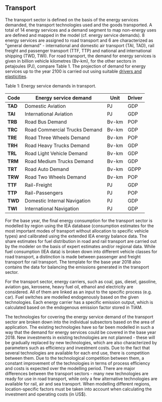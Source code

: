 ## Transport

The transport sector is defined on the basis of the energy services demanded, the transport technologies used and the goods transported. A total of 14 energy services and a demand segment to map non-energy uses are defined and mapped in the model (cf. energy service demands). 8 energy services are assigned to road transport and 6 are characterized as "general demand" - international and domestic air transport (TAI, TAD), rail freight and passenger transport (TTF, TTP) and national and international shipping (TWD, TWI). For road transport, the demand for energy services is given in billion vehicle kilometres (Bv-km), for the other sectors in petajoules (PJ), compare Table 1. The projection of demand for energy services up to the year 2100 is carried out using suitable [drivers and elasticities](../regional_coverage/demand-projection.md).

Table 1: Energy service demands in transport.

| **Code** | **Energy service demand**     | **Unit** | **Driver** |
| -------- | ----------------------------- | -------- | ---------- |
| **TAD**  | Domestic Aviation             | PJ       | GDP        |
| **TAI**  | International Aviation        | PJ       | GDP        |
| **TRB**  | Road Bus Demand               | Bv-km    | POP        |
| **TRC**  | Road Commercial Trucks Demand | Bv-km    | GDP        |
| **TRE**  | Road Three Wheels Demand      | Bv-km    | POP        |
| **TRH**  | Road Heavy Trucks Demand      | Bv-km    | GDP        |
| **TRL**  | Road Light Vehicle Demand     | Bv-km    | GDP        |
| **TRM**  | Road Medium Trucks Demand     | Bv-km    | GDP        |
| **TRT**  | Road Auto Demand              | Bv-km    | GDPP       |
| **TRW**  | Road Two Wheels Demand        | Bv-km    | POP        |
| **TTF**  | Rail-Freight                  | PJ       | GDP        |
| **TTP**  | Rail-Passengers               | PJ       | POP        |
| **TWD**  | Domestic Internal Navigation  | PJ       | GDP        |
| **TWI**  | International Navigation      | PJ       | GDP        |

For the base year, the final energy consumption for the transport sector is modelled by region using the IEA database (consumption estimates for the most important modes of transport without allocation to specific vehicle types) and calibrated using the extended IEA energy balance data. The share estimates for fuel distribution in road and rail transport are carried out by the modeler on the basis of expert estimates and/or regional data. While fuel consumption (IEA data) is broken down into different vehicle classes for road transport, a distinction is made between passenger and freight transport for rail transport. The template for the base year 2018 also contains the data for balancing the emissions generated in the transport sector.

For the transport sector, energy carriers, such as coal, gas, diesel, gasoline, aviation gas, kerosene, heavy fuel oil, ethanol and electricity are considered. All of them are linked as an input to the specific process (e.g. car). Fuel switches are modelled endogenously based on the given technologies. Each energy carrier has a specific emission output, which is calculated based on the endogenous emission factor stored in TIAM.

The technologies for covering the energy service demand of the transport sector are broken down into the individual subsectors based on the area of application. The existing technologies have so far been modelled in such a way that the demand for energy services could be covered in the base year 2018. New investments in existing technologies are not planned - these will be gradually replaced by new technologies, which are also characterized by parameters such as efficiency and investment costs. Due to the fact that several technologies are available for each end use, there is competition between them. Due to the technological competition between them, a constant improvement of the technologies in terms of process efficiency and costs is expected over the modelling period. There are major differences between the transport sectors - many new technologies are ready for use in road transport, while only a few alternative technologies are available for rail, air and sea transport. When modelling different regions, location-specific factors must be taken into account when calculating the investment and operating costs (in US$).
